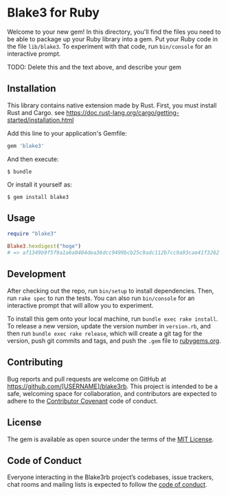 # Blake3 for Ruby

Welcome to your new gem! In this directory, you'll find the files you need to be able to package up your Ruby library into a gem. Put your Ruby code in the file `lib/blake3`. To experiment with that code, run `bin/console` for an interactive prompt.

TODO: Delete this and the text above, and describe your gem

## Installation

This library contains native extension made by Rust.
First, you must install Rust and Cargo.
see https://doc.rust-lang.org/cargo/getting-started/installation.html

Add this line to your application's Gemfile:

```ruby
gem 'blake3'
```

And then execute:

    $ bundle

Or install it yourself as:

    $ gem install blake3

## Usage

```ruby
require "blake3"

Blake3.hexdigest("hoge")
# => af1349b9f5f9a1a6a0404dea36dcc9499bcb25c9adc112b7cc9a93cae41f3262
```

## Development

After checking out the repo, run `bin/setup` to install dependencies. Then, run `rake spec` to run the tests. You can also run `bin/console` for an interactive prompt that will allow you to experiment.

To install this gem onto your local machine, run `bundle exec rake install`. To release a new version, update the version number in `version.rb`, and then run `bundle exec rake release`, which will create a git tag for the version, push git commits and tags, and push the `.gem` file to [rubygems.org](https://rubygems.org).

## Contributing

Bug reports and pull requests are welcome on GitHub at https://github.com/[USERNAME]/blake3rb. This project is intended to be a safe, welcoming space for collaboration, and contributors are expected to adhere to the [Contributor Covenant](http://contributor-covenant.org) code of conduct.

## License

The gem is available as open source under the terms of the [MIT License](https://opensource.org/licenses/MIT).

## Code of Conduct

Everyone interacting in the Blake3rb project’s codebases, issue trackers, chat rooms and mailing lists is expected to follow the [code of conduct](https://github.com/[USERNAME]/blake3rb/blob/master/CODE_OF_CONDUCT.md).
